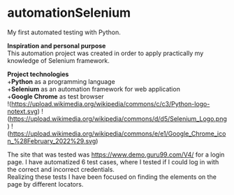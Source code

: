 # automationSelenium
My first automated testing with Python.</br> 

**Inspiration and personal purpose**</br>
This automation project was created in order to apply practically my knowledge of Selenium framework.</br>

**Project technologies**</br>
+**Python** as a programming language </br>
+**Selenium** as an automation framework for web application<br/>
+**Google Chrome** as test browser</br>
!(https://upload.wikimedia.org/wikipedia/commons/c/c3/Python-logo-notext.svg)
!(https://upload.wikimedia.org/wikipedia/commons/d/d5/Selenium_Logo.png)
!(https://upload.wikimedia.org/wikipedia/commons/e/e1/Google_Chrome_icon_%28February_2022%29.svg)





The site that was tested was https://www.demo.guru99.com/V4/ for a login page. I have automatized 6 test cases, where I tested if I could log in with the correct and incorrect credentials.  
Realizing these tests I have been focused on finding the elements on the page by different locators.
